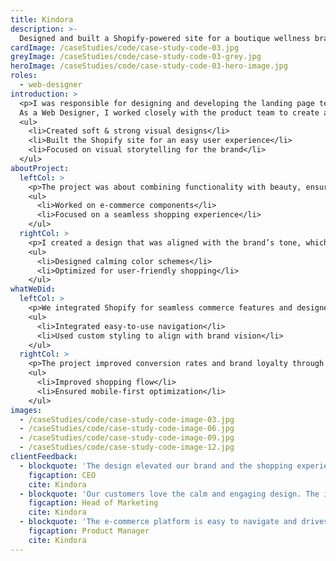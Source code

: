 ```yaml
---
title: Kindora
description: >-
  Designed and built a Shopify-powered site for a boutique wellness brand, focusing on soft & strong visuals.
cardImage: /caseStudies/code/case-study-code-03.jpg
greyImage: /caseStudies/code/case-study-code-03-grey.jpg
heroImage: /caseStudies/code/case-study-code-03-hero-image.jpg
roles:
  - web-designer
introduction: >
  <p>I was responsible for designing and developing the landing page template for Kindora, a boutique wellness brand.
  As a Web Designer, I worked closely with the product team to create a visually appealing and responsive template.</p>
  <ul>
    <li>Created soft & strong visual designs</li>
    <li>Built the Shopify site for an easy user experience</li>
    <li>Focused on visual storytelling for the brand</li>
  </ul>
aboutProject:
  leftCol: >
    <p>The project was about combining functionality with beauty, ensuring the site was both intuitive and aesthetically pleasing.</p>
    <ul>
      <li>Worked on e-commerce components</li>
      <li>Focused on a seamless shopping experience</li>
    </ul>
  rightCol: >
    <p>I created a design that was aligned with the brand’s tone, which helped convey wellness and tranquility.</p>
    <ul>
      <li>Designed calming color schemes</li>
      <li>Optimized for user-friendly shopping</li>
    </ul>
whatWeDid:
  leftCol: >
    <p>We integrated Shopify for seamless commerce features and designed components that reflected the brand's identity.</p>
    <ul>
      <li>Integrated easy-to-use navigation</li>
      <li>Used custom styling to align with brand vision</li>
    </ul>
  rightCol: >
    <p>The project improved conversion rates and brand loyalty through thoughtful design and responsive layouts.</p>
    <ul>
      <li>Improved shopping flow</li>
      <li>Ensured mobile-first optimization</li>
    </ul>
images:
  - /caseStudies/code/case-study-code-image-03.jpg
  - /caseStudies/code/case-study-code-image-06.jpg
  - /caseStudies/code/case-study-code-image-09.jpg
  - /caseStudies/code/case-study-code-image-12.jpg
clientFeedback:
  - blockquote: 'The design elevated our brand and the shopping experience was seamless. It helped us build trust with customers and increased overall engagement and repeat visits.'
    figcaption: CEO
    cite: Kindora
  - blockquote: 'Our customers love the calm and engaging design. The intuitive layout and soothing colors create a pleasant shopping environment that keeps them coming back.'
    figcaption: Head of Marketing
    cite: Kindora
  - blockquote: 'The e-commerce platform is easy to navigate and drives sales. Streamlined checkout and clear product displays have significantly boosted our conversion rates.'
    figcaption: Product Manager
    cite: Kindora
---
```

